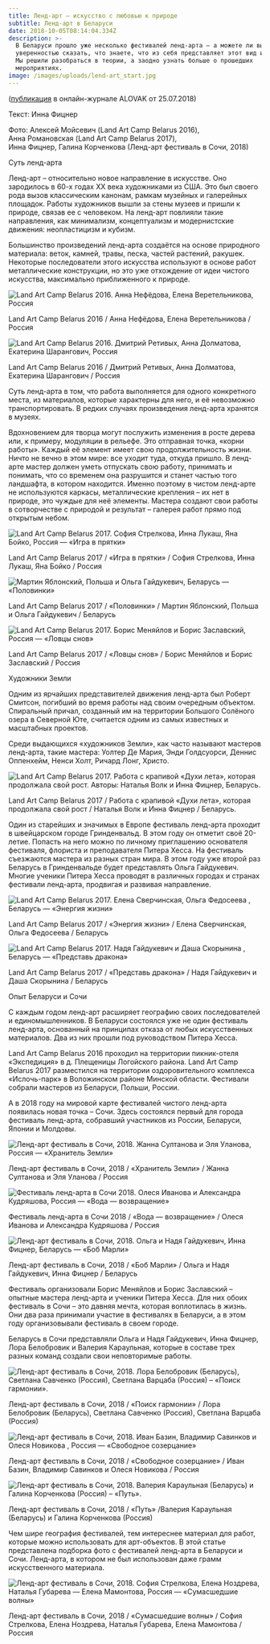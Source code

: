 ```yaml
---
title: Ленд-арт — искусство с любовью к природе
subtitle: Ленд-арт в Беларуси
date: 2018-10-05T08:14:04.334Z
description: >-
  В Беларуси прошло уже несколько фестивалей ленд-арта – а можете ли вы с
  уверенностью сказать, что знаете, что из себя представляет этот вид искусства?
  Мы решили разобраться в теории, а заодно узнать больше о прошедших
  мероприятиях.
image: /images/uploads/lend-art_start.jpg
---
```

([публикация](http://alovakmag.by/poleznoe/lend-art-prirodnoe-iskusstvo.html) в онлайн-журнале ALOVAK от 25.07.2018)

Текст: Инна Фицнер

Фото: Алексей Мойсевич (Land Art Camp Belarus 2016), \
Анна Романовская (Land Art Camp Belarus 2017), \
Инна Фицнер, Галина Корченкова (Ленд-арт фестиваль в Сочи, 2018)

Суть ленд-арта

Ленд-арт – относительно новое направление в искусстве. Оно зародилось в 60-х годах ХХ века художниками из США. Это был своего рода вызов классическим канонам, рамкам музейных и галерейных площадок. Работы художников вышли за стены музеев и пришли к природе, связав ее с человеком. На ленд-арт повлияли такие направления, как минимализм, концептуализм и модернистские движения: неопластицизм и кубизм.

Большинство произведений ленд-арта создаётся на основе природного материала: веток, камней, травы, песка, частей растений, ракушек. Некоторые последователи этого искусства используют в основе работ металлические конструкции, но это уже отхождение от идеи чистого искусства, максимально приближенного к природе.

![Land Art Camp Belarus 2016. Анна Нефёдова, Елена Веретельникова, Россия](/images/uploads/land-art-camp-belarus-2016.jpg)

Land Art Camp Belarus 2016 / Анна Нефёдова, Елена Веретельникова / Россия

![Land Art Camp Belarus 2016. Дмитрий Ретивых, Анна Долматова, Екатерина Шарангович, Россия](/images/uploads/land-art-camp-belarus-2016_1.jpg)

Land Art Camp Belarus 2016 / Дмитрий Ретивых, Анна Долматова, Екатерина Шарангович / Россия



Суть ленд-арта в том, что работа выполняется для одного конкретного места, из материалов, которые характерны для него, и её невозможно транспортировать. В редких случаях произведения ленд-арта хранятся в музеях.



Вдохновением для творца могут послужить изменения в росте дерева или, к примеру, модуляции в рельефе. Это отправная точка, «корни работы». Каждый её элемент имеет свою продолжительность жизни. Ничто не вечно в этом мире: все уходит туда, откуда пришло. В ленд-арте мастер должен уметь отпускать свою работу, принимать и понимать, что со временем она разрушится и станет частью того ландшафта, в котором находится. Именно поэтому в чистом ленд-арте не используются каркасы, металлические крепления – их нет в природе, это чуждые для неё элементы. Мастера создают свои работы в сотворчестве с природой и результат – галерея работ прямо под открытым небом.

![Land Art Camp Belarus 2017. София Стрелкова, Инна Лукаш, Яна Бойко, Россия — «Игра в прятки»](/images/uploads/land-art-camp-belarus-2017_01.jpg)

Land Art Camp Belarus 2017 / «Игра в прятки» / София Стрелкова, Инна Лукаш, Яна Бойко / Россия

![Мартин Яблонский, Польша и Ольга Гайдукевич, Беларусь — «Половинки»](/images/uploads/land-art-camp-belarus-2017_02.jpg)

Land Art Camp Belarus 2017 / «Половинки» / Мартин Яблонский, Польша и Ольга Гайдукевич / Беларусь 

![Land Art Camp Belarus 2017. Борис Меняйлов и Борис Заславский, Россия — «Ловцы снов»](/images/uploads/land-art-camp-belarus-2017_03.jpg)

Land Art Camp Belarus 2017 / «Ловцы снов» / Борис Меняйлов и Борис Заславский / Россия 

Художники Земли

Одним из ярчайших представителей движения ленд-арта был Роберт Смитсон, погибший во время работы над своим очередным объектом. Спиральный причал, созданный им на территории Большого Солёного озера в Северной Юте, считается одним из самых известных и масштабных проектов.

Среди выдающихся «художников Земли», как часто называют мастеров ленд-арта, такие мастера: Уолтер Де Мария, Энди Голдсуорси, Деннис Оппенхейм, Ненси Холт, Ричард Лонг, Христо.

![Land Art Camp Belarus 2017. Работа с крапивой «Духи лета», которая продолжала свой рост. Авторы: Наталья Волк и Инна Фицнер, Беларусь.](/images/uploads/land-art-camp-belarus-2017_04.jpg)

Land Art Camp Belarus 2017 /  Работа с крапивой «Духи лета», которая продолжала свой рост / Наталья Волк и Инна Фицнер / Беларусь.

Один из старейших и значимых в Европе фестиваль ленд-арта проходит в швейцарском городе Гринденвальд. В этом году он отметит своё 20-летие. Попасть на него можно по личному приглашению основателя фестиваля, флориста и преподавателя Питера Хесса. На фестиваль съезжаются мастера из разных стран мира. В этом году уже второй раз Беларусь в Гринденвальде будет представлять Ольга Гайдукевич. Многие ученики Питера Хесса проводят в различных городах и странах фестивали ленд-арта, продвигая и развивая направление.

![Land Art Camp Belarus 2017. Елена Сверчинская, Ольга Федосеева , Беларусь — «Энергия жизни»](/images/uploads/land-art-camp-belarus-2017_05.jpg)

Land Art Camp Belarus 2017 / «Энергия жизни» / Елена Сверчинская, Ольга Федосеева / Беларусь 

![Land Art Camp Belarus 2017. Надя Гайдукевич и Даша Скорынина , Беларусь — «Представь дракона»](/images/uploads/land-art-camp-belarus-2017_06.jpg)

Land Art Camp Belarus 2017 / «Представь дракона» / Надя Гайдукевич и Даша Скорынина / Беларусь 

Опыт Беларуси и Сочи

С каждым годом ленд-арт расширяет географию своих последователей и единомышленников. В Беларуси состоялся уже не один фестиваль ленд-арта, основанный на принципах отказа от любых искусственных материалов. Два из них прошли под руководством Питера Хесса.

Land Art Camp Belarus 2016 проходил на территории пикник-отеля «Экспедиция» в д. Плещеницы Логойского района. Land Art Camp Belarus 2017 разместился на территории оздоровительного комплекса «Ислочь-парк» в Воложинском районе Минской области. Фестивали собрали мастеров из Беларуси, Польши, России.

А в 2018 году на мировой карте фестивалей чистого ленд-арта появилась новая точка – Сочи. Здесь состоялся первый для города фестиваль ленд-арта, собравший участников из России, Беларуси, Японии и Молдовы.

![Ленд-арт фестиваль в Сочи, 2018. Жанна Султанова и Эля Уланова, Россия — «Хранитель Земли»](/images/uploads/land-art-sochi-2018_01.jpg)

Ленд-арт фестиваль в Сочи, 2018 / «Хранитель Земли» / Жанна Султанова и Эля Уланова /  Россия 

![Фестиваль ленд-арта в Сочи 2018. Олеся Иванова и Александра Кудряшова, Россия — «Вода — возвращение»](/images/uploads/land-art-sochi-2018_02.jpg)

Фестиваль ленд-арта в Сочи 2018 / «Вода — возвращение» / Олеся Иванова и Александра Кудряшова / Россия 

![Ленд-арт фестиваль в Сочи, 2018. Ольга и Надя Гайдукевич, Инна Фицнер, Беларусь — «Боб Марли»](/images/uploads/land-art-sochi-2018_03.jpg)

Ленд-арт фестиваль в Сочи, 2018 / «Боб Марли» / Ольга и Надя Гайдукевич, Инна Фицнер / Беларусь 

Фестиваль организовали Борис Меняйлов и Борис Заславский – опытные мастера ленд-арта и ученики Питера Хесса. Для них обоих фестиваль в Сочи – это давняя мечта, которая воплотилась в жизнь. Они два раза принимали участие в фестивалях в Беларуси, а в этом году организовывали фестиваль в своем городе.

Беларусь в Сочи представляли Ольга и Надя Гайдукевич, Инна Фицнер, Лора Белобровик и Валерия Караульная, которые в составе трех разных команд создали свои неповторимые работы.

![Ленд-арт фестиваль в Сочи, 2018. Лора Белобровик (Беларусь), Светлана Савченко (Россия), Светлана Варцаба (Россия) – «Поиск гармонии».](/images/uploads/land-art-sochi-2018_04.jpg)

Ленд-арт фестиваль в Сочи, 2018 /  «Поиск гармонии» / Лора Белобровик (Беларусь), Светлана Савченко (Россия), Светлана Варцаба (Россия) 

![Ленд-арт фестиваль в Сочи, 2018. Иван Базин, Владимир Савинков и Олеся Новикова , Россия — «Свободное созерцание»](/images/uploads/land-art-sochi-2018_05.jpg)

Ленд-арт фестиваль в Сочи, 2018 / «Свободное созерцание» / Иван Базин, Владимир Савинков и Олеся Новикова / Россия 

![Ленд-арт фестиваль в Сочи, 2018. Валерия Караульная (Беларусь) и Галина Корченкова (Россия) – «Путь».](/images/uploads/land-art-sochi-2018_06.jpg)

Ленд-арт фестиваль в Сочи, 2018 / «Путь» /Валерия Караульная (Беларусь) и Галина Корченкова (Россия) 

Чем шире география фестивалей, тем интереснее материал для работ, которые можно использовать для арт-объектов. В этой статье представлена подборка фото с фестивалей ленд-арта в Беларуси и Сочи. Ленд-арта, в котором не был использован даже грамм искусственного материала.

![Ленд-арт фестиваль в Сочи, 2018. София Стрелкова, Елена Ноздрева, Наталья Губарева — Елена Мамонтова, Россия — «Сумасшедшие волны»](/images/uploads/land-art-sochi-2018_07.jpg)

Ленд-арт фестиваль в Сочи, 2018 / «Сумасшедшие волны» / София Стрелкова, Елена Ноздрева, Наталья Губарева, Елена Мамонтова / Россия
